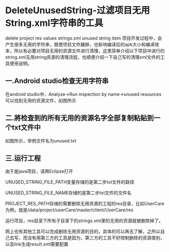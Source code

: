 # DeleteUnusedString-过滤项目无用String.xml字符串的工具
delete project res values strings.xml unused string item
项目开发过程中，会产生很多无用的字符串，既使项目文件臃肿，也影响编译后的apk大小和编译效率，所以有必要对项目无用的资源文件进行清理，这里简单介绍以下项目中进行的string.xml无用string资源的清理流程，也顺便介绍一下自己写的清理xml文件的工具使用说明。
## 一.Android studio检查无用字符串
在android studio中，Analyze->Run inspection by name->unused resources可以找到无用的资源文件，如图所示

## 二.將检查到的所有无用的资源名字全部复制粘贴到一个txt文件中

如图所示，举例文件名为unused.txt

## 三.运行工程

由于是java项目，请用Eclipse打开

UNUSED_STRING_FILE_PATH变量存储的是第二步txt文件的路径

UNUSED_STRING_FILE_NAME存储的是第二步txt文件的文件名

PROJECT_RES_PATH存储的需要删除无用资源的工程的res目录，比如UserCare为例，就是/data/project/userCare/master/client/UserCare/res

运行项目，res目录下所有子目录下的strings.xml里的无用的资源就被删除掉了。



网上也有其他工具可以完成删除无用资源的目的，具体的可以再去了解，之所以自己去写，而没有用第三方的工具是因为，第三方的工具不好控制删除的资源类别，以及link生成result.xml需要配置
